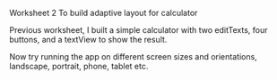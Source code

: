 Worksheet 2 To build adaptive layout for calculator

Previous worksheet, I built a simple calculator with two editTexts, four buttons, and a textView to show the result.

Now try running the app on different screen sizes and orientations, landscape, portrait, phone, tablet etc.

